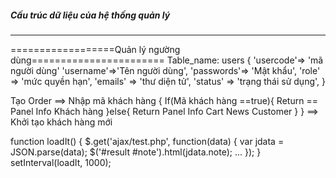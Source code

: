 ##### Cấu trúc dữ liệu của hệ thống quản lý
------------------------------------------------------------
==================Quản lý ngường dùng=======================
Table_name: users
    {
        'usercode'=> 'mã người dùng'
        'username'=>'Tên người dùng',
        'passwords'=> 'Mật khẩu',
        'role' => 'mức quyền hạn',
        'emails' => 'thư diện tử',
        'status' => 'trạng thái sử dụng',
    }

	
Tạo Order 
	==> Nhập mã khách hàng {
		If(Mã khách hàng ==true){
			Return == Panel Info Khách hàng
		}else{
			Return Panel Info Cart News Customer
		}
	}
	==> Khởi tạo khách hàng mới

<span id="result">
  <span id="note"></span>
</span>
function loadIt() {
  $.get('ajax/test.php', function(data) {
    var jdata = JSON.parse(data);
    $('#result #note').html(jdata.note);
    ...
  });
}
setInterval(loadIt, 1000);

